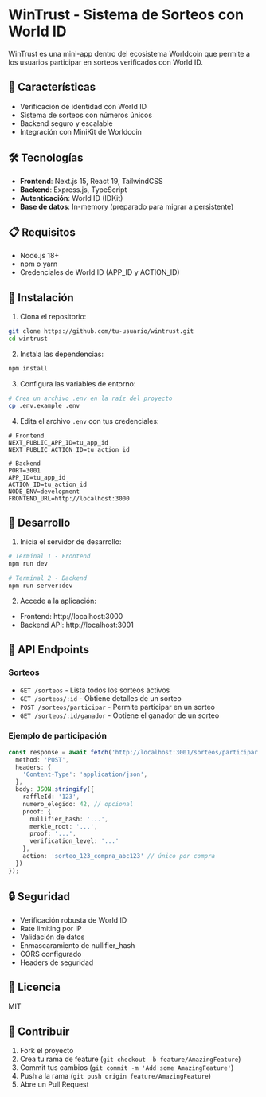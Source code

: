 # WinTrust - Sistema de Sorteos con World ID

WinTrust es una mini-app dentro del ecosistema Worldcoin que permite a los usuarios participar en sorteos verificados con World ID.

## 🚀 Características

- Verificación de identidad con World ID
- Sistema de sorteos con números únicos
- Backend seguro y escalable
- Integración con MiniKit de Worldcoin

## 🛠️ Tecnologías

- **Frontend**: Next.js 15, React 19, TailwindCSS
- **Backend**: Express.js, TypeScript
- **Autenticación**: World ID (IDKit)
- **Base de datos**: In-memory (preparado para migrar a persistente)

## 📋 Requisitos

- Node.js 18+
- npm o yarn
- Credenciales de World ID (APP_ID y ACTION_ID)

## 🔧 Instalación

1. Clona el repositorio:
```bash
git clone https://github.com/tu-usuario/wintrust.git
cd wintrust
```

2. Instala las dependencias:
```bash
npm install
```

3. Configura las variables de entorno:
```bash
# Crea un archivo .env en la raíz del proyecto
cp .env.example .env
```

4. Edita el archivo `.env` con tus credenciales:
```env
# Frontend
NEXT_PUBLIC_APP_ID=tu_app_id
NEXT_PUBLIC_ACTION_ID=tu_action_id

# Backend
PORT=3001
APP_ID=tu_app_id
ACTION_ID=tu_action_id
NODE_ENV=development
FRONTEND_URL=http://localhost:3000
```

## 🚀 Desarrollo

1. Inicia el servidor de desarrollo:
```bash
# Terminal 1 - Frontend
npm run dev

# Terminal 2 - Backend
npm run server:dev
```

2. Accede a la aplicación:
- Frontend: http://localhost:3000
- Backend API: http://localhost:3001

## 📡 API Endpoints

### Sorteos

- `GET /sorteos` - Lista todos los sorteos activos
- `GET /sorteos/:id` - Obtiene detalles de un sorteo
- `POST /sorteos/participar` - Permite participar en un sorteo
- `GET /sorteos/:id/ganador` - Obtiene el ganador de un sorteo

### Ejemplo de participación

```typescript
const response = await fetch('http://localhost:3001/sorteos/participar', {
  method: 'POST',
  headers: {
    'Content-Type': 'application/json',
  },
  body: JSON.stringify({
    raffleId: '123',
    numero_elegido: 42, // opcional
    proof: {
      nullifier_hash: '...',
      merkle_root: '...',
      proof: '...',
      verification_level: '...'
    },
    action: 'sorteo_123_compra_abc123' // único por compra
  })
});
```

## 🔒 Seguridad

- Verificación robusta de World ID
- Rate limiting por IP
- Validación de datos
- Enmascaramiento de nullifier_hash
- CORS configurado
- Headers de seguridad

## 📝 Licencia

MIT

## 🤝 Contribuir

1. Fork el proyecto
2. Crea tu rama de feature (`git checkout -b feature/AmazingFeature`)
3. Commit tus cambios (`git commit -m 'Add some AmazingFeature'`)
4. Push a la rama (`git push origin feature/AmazingFeature`)
5. Abre un Pull Request
